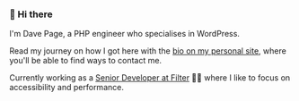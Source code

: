 ### 👋 Hi there 

I'm Dave Page, a PHP engineer who specialises in WordPress.

Read my journey on how I got here with the [bio on my personal site](https://davepage.met/about/), where you'll be able to find ways to contact me.

Currently working as a [Senior Developer at Filter](https://filter.agency/) 👩‍💻 where I like to focus on accessibility and performance.
